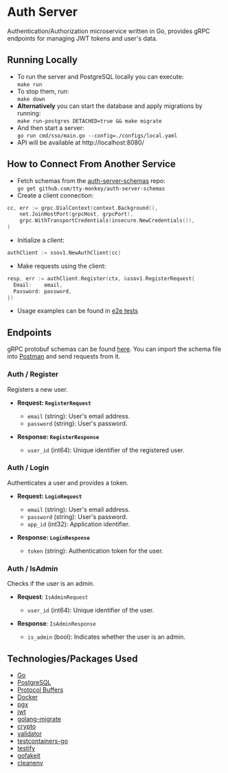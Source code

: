 # Auth Server
Authentication/Authorization microservice written in Go, provides gRPC endpoints for managing JWT tokens and user's data.  

## Running Locally
* To run the server and PostgreSQL locally you can execute:   
  `make run`
* To stop them, run:  
 `make down`
* **Alternatively** you can start the database and apply migrations by running:  
  `make run-postgres DETACHED=true && make migrate`
* And then start a server:   
`go run cmd/sso/main.go --config=./configs/local.yaml`
* API will be available at http://localhost:8080/

## How to Connect From Another Service  
* Fetch schemas from the [auth-server-schemas](https://github.com/tty-monkey/auth-server-schemas) repo:  
  `go get github.com/tty-monkey/auth-server-schemas`
* Create a client connection:
```go
cc, err := grpc.DialContext(context.Background(),
	net.JoinHostPort(grpcHost, grpcPort),
	grpc.WithTransportCredentials(insecure.NewCredentials()),
)
```
* Initialize a client:
```go
authClient := ssov1.NewAuthClient(cc)
```
* Make requests using the client:
```go
resp, err := authClient.Register(ctx, &ssov1.RegisterRequest{
  Email:    email,
  Password: password,
})
```
* Usage examples can be found in [e2e tests](https://github.com/tty-monkey/auth-server/blob/d6b9a6ddf5d998fc11b75273124f8597fc4bc1ae/tests/auth_register_login_test.go#L24-L24)

## Endpoints
gRPC protobuf schemas can be found [here](https://github.com/tty-monkey/auth-server-schemas).
You can import the schema file into [Postman](https://blog.postman.com/postman-now-supports-grpc/) and send requests from it.

### Auth / Register
Registers a new user.

- **Request: `RegisterRequest`**
  - `email` (string): User's email address.
  - `password` (string): User's password.

- **Response: `RegisterResponse`**
  - `user_id` (int64): Unique identifier of the registered user.

### Auth / Login
Authenticates a user and provides a token.

- **Request: `LoginRequest`**
  - `email` (string): User's email address.
  - `password` (string): User's password.
  - `app_id` (int32): Application identifier.

- **Response: `LoginResponse`**
  - `token` (string): Authentication token for the user.

### Auth / IsAdmin
Checks if the user is an admin.

- **Request**: `IsAdminRequest`
  - `user_id` (int64): Unique identifier of the user.
 
- **Response**: `IsAdminResponse`
  - `is_admin` (bool): Indicates whether the user is an admin.

## Technologies/Packages Used
* [Go](https://go.dev/)
* [PostgreSQL](https://www.postgresql.org/)
* [Protocol Buffers](https://protobuf.dev/getting-started/gotutorial/)
* [Docker](https://www.docker.com/)
* [pgx](https://pkg.go.dev/github.com/jackc/pgx/v5)
* [jwt](https://pkg.go.dev/github.com/golang-jwt/jwt)
* [golang-migrate](https://pkg.go.dev/github.com/golang-migrate/migrate/v4)
* [crypto](https://pkg.go.dev/golang.org/x/crypto)
* [validator](https://pkg.go.dev/github.com/go-playground/validator/v10)
* [testcontainers-go](https://pkg.go.dev/github.com/testcontainers/testcontainers-go)
* [testify](https://pkg.go.dev/github.com/stretchr/testify)
* [gofakeit](https://pkg.go.dev/github.com/brianvoe/gofakeit)
* [cleanenv](https://pkg.go.dev/github.com/ilyakaznacheev/cleanenv)
